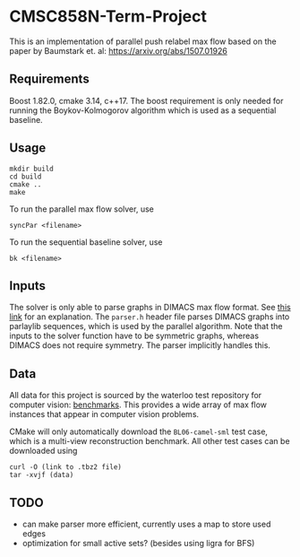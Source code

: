 # CMSC858N-Term-Project
This is an implementation of parallel push relabel max flow based on the paper by Baumstark et. al: https://arxiv.org/abs/1507.01926  

## Requirements
Boost 1.82.0, cmake 3.14, c++17. The boost requirement is only needed for running the Boykov-Kolmogorov algorithm which is used as a sequential baseline. 

## Usage 
```
mkdir build
cd build
cmake ..
make
```
To run the parallel max flow solver, use 
```
syncPar <filename>
```
To run the sequential baseline solver, use 
```
bk <filename>
```

## Inputs

The solver is only able to parse graphs in DIMACS max flow format. See [this link](https://lpsolve.sourceforge.net/5.5/DIMACS_maxf.htm) for an explanation. 
The ```parser.h``` header file parses DIMACS graphs into parlaylib sequences, which is used by the parallel algorithm. Note that the inputs to the solver function have to be symmetric graphs, whereas DIMACS does not require symmetry. The parser implicitly handles this. 

## Data
All data for this project is sourced by the waterloo test repository for computer vision: [benchmarks](https://vision.cs.uwaterloo.ca/data/maxflow). This provides a wide array of max flow instances that appear in computer vision problems. 

CMake will only automatically download the ```BL06-camel-sml``` test case, which is a multi-view reconstruction benchmark. All other test cases can be downloaded using 
```
curl -O (link to .tbz2 file)
tar -xvjf (data)
```

## TODO 
- can make parser more efficient, currently uses a map to store used edges
- optimization for small active sets? (besides using ligra for BFS)





